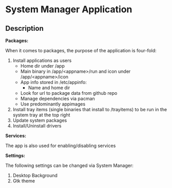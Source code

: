 # System Manager Application

## Description

__Packages:__

When it comes to packages, the purpose of the application is four-fold:
1. Install applications as users
    - Home dir under /app
    - Main binary in /app/\<appname\>/run and icon under /app/\<appname\>/icon
    - App info stored in /etc/appinfo:
        + Name and home dir
    - Look for url to package data from github repo
    - Manage dependencies via pacman
    - Use predominantly appimages
2. Install tray items (single binaries that install to /trayitems) to be run in the system tray at the top right
3. Update system packages
4. Install/Uninstall drivers

__Services:__

The app is also used for enabling/disabling services

__Settings:__

The following settings can be changed via System Manager:
1. Desktop Background
2. Gtk theme
